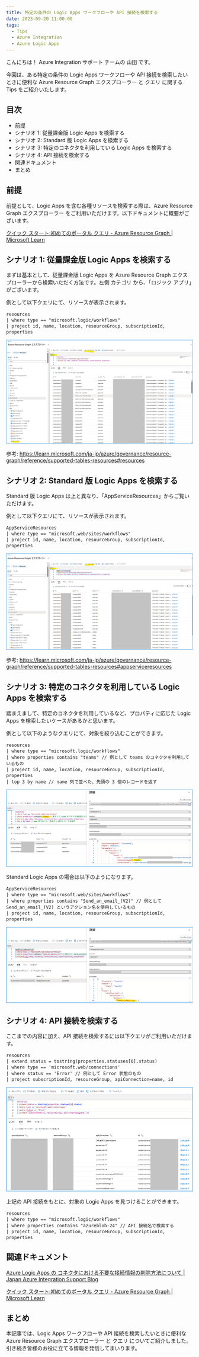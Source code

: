 ```yaml
---
title: 特定の条件の Logic Apps ワークフローや API 接続を検索する
date: 2023-09-20 11:00:00
tags:
  - Tips
  - Azure Integration
  - Azure Logic Apps 
---
```


こんにちは！  Azure Integration サポート チームの 山田 です。

今回は、ある特定の条件の Logic Apps ワークフローや API 接続を検索したいときに便利な Azure Resource Graph エクスプローラー と クエリ に関する Tips をご紹介いたします。

<!-- more -->

## 目次
- 前提
- シナリオ 1: 従量課金版 Logic Apps を検索する
- シナリオ 2: Standard 版 Logic Apps を検索する
- シナリオ 3: 特定のコネクタを利用している Logic Apps を検索する
- シナリオ 4: API 接続を検索する
- 関連ドキュメント
- まとめ

## 前提

前提として、Logic Apps を含む各種リソースを検索する際は、Azure Resource Graph エクスプローラー をご利用いただけます。以下ドキュメントに概要がございます。

[クイック スタート:初めてのポータル クエリ - Azure Resource Graph | Microsoft Learn](https://learn.microsoft.com/ja-jp/azure/governance/resource-graph/first-query-portal#run-your-first-resource-graph-query)


## シナリオ 1: 従量課金版 Logic Apps を検索する

まずは基本として、従量課金版 Logic Apps を Azure Resource Graph エクスプローラーから検索いただく方法です。左側 カテゴリ から、「ロジック アプリ」がございます。

例として以下クエリにて、リソースが表示されます。

```
resources
| where type == "microsoft.logic/workflows"
| project id, name, location, resourceGroup, subscriptionId, properties
```
![](./LogicApps-ResourceGraph/LogicApps-ResourceGraph-1.png)

参考: https://learn.microsoft.com/ja-jp/azure/governance/resource-graph/reference/supported-tables-resources#resources

## シナリオ 2: Standard 版 Logic Apps を検索する

Standard 版 Logic Apps は上と異なり、「AppServiceResources」からご覧いただけます。

例として以下クエリにて、リソースが表示されます。

```
AppServiceResources
| where type == "microsoft.web/sites/workflows"
| project id, name, location, resourceGroup, subscriptionId, properties
```
![](./LogicApps-ResourceGraph/LogicApps-ResourceGraph-2.png)

参考: https://learn.microsoft.com/ja-jp/azure/governance/resource-graph/reference/supported-tables-resources#appserviceresources


## シナリオ 3: 特定のコネクタを利用している Logic Apps を検索する

踏まえまして、特定のコネクタを利用しているなど、プロパティに応じた Logic Apps を検索したいケースがあるかと思います。

例として以下のようなクエリにて、対象を絞り込むことができます。

```
resources
| where type == "microsoft.logic/workflows"
| where properties contains "teams" // 例として teams のコネクタを利用しているもの
| project id, name, location, resourceGroup, subscriptionId, properties
| top 3 by name // name 列で並べた、先頭の 3 個のレコードを返す

```
![](./LogicApps-ResourceGraph/LogicApps-ResourceGraph-4.png)

Standard Logic Apps の場合は以下のようになります。

```
AppServiceResources
| where type == "microsoft.web/sites/workflows"
| where properties contains "Send_an_email_(V2)" // 例として Send_an_email_(V2) というアクション名を使用しているもの
| project id, name, location, resourceGroup, subscriptionId, properties

```
![](./LogicApps-ResourceGraph/LogicApps-ResourceGraph-3.png)


## シナリオ 4: API 接続を検索する

ここまでの内容に加え、API 接続を検索するには以下クエリがご利用いただけます。

```
resources
| extend status = tostring(properties.statuses[0].status)
| where type == 'microsoft.web/connections'
| where status == 'Error' // 例として Error 状態のもの
| project subscriptionId, resourceGroup, apiConnection=name, id
```

![](./LogicApps-ResourceGraph/LogicApps-ResourceGraph-5.png)


上記の API 接続をもとに、対象の Logic Apps を見つけることができます。

```
resources
| where type == "microsoft.logic/workflows"
| where properties contains "azureblob-24" // API 接続名で検索する
| project id, name, location, resourceGroup, subscriptionId, properties
```



## 関連ドキュメント

[Azure Logic Apps の コネクタにおける不要な接続情報の削除方法について | Japan Azure Integration Support Blog](https://jpazinteg.github.io/blog/LogicApps/ApiConnectionsDelete/)

[クイック スタート:初めてのポータル クエリ - Azure Resource Graph | Microsoft Learn](https://learn.microsoft.com/ja-jp/azure/governance/resource-graph/first-query-portal#run-your-first-resource-graph-query)


## まとめ

本記事では、Logic Apps ワークフローや API 接続を検索したいときに便利な Azure Resource Graph エクスプローラー と クエリ についてご紹介しました。引き続き皆様のお役に立てる情報を発信してまいります。

